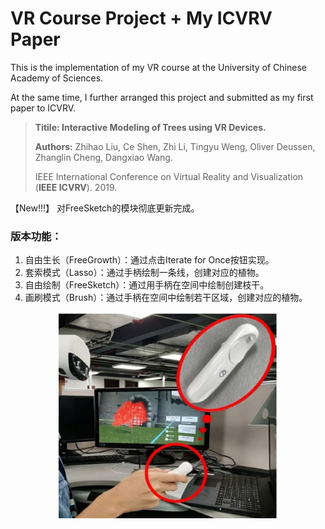 # VR Course Project + My ICVRV Paper

This is the implementation of my VR course at the University of Chinese Academy of Sciences.

At the same time, I further arranged this project and submitted as my first paper to ICVRV.

 > **Titile: Interactive Modeling of Trees using VR Devices.**
 >
 > **Authors:** Zhihao Liu, Ce Shen, Zhi Li, Tingyu Weng, Oliver Deussen, Zhanglin Cheng, Dangxiao Wang.
 >
 > IEEE International Conference on Virtual Reality and Visualization (**IEEE ICVRV**). 2019.

【New!!!】 对FreeSketch的模块彻底更新完成。

### 版本功能：
1. 自由生长（FreeGrowth）：通过点击Iterate for Once按钮实现。
2. 套索模式（Lasso）：通过手柄绘制一条线，创建对应的植物。
3. 自由绘制（FreeSketch）：通过用手柄在空间中绘制创建枝干。
4. 画刷模式（Brush）：通过手柄在空间中绘制若干区域，创建对应的植物。



<div align=center><img width="350" height="330" src="https://github.com/RyuZhihao123/VR_Tree_Modeling/blob/master/3.png"/></div>
